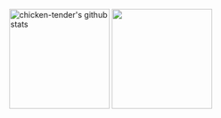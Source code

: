 <a href="https://github.com/chicken-tender"><img align="center" style="height:180px" src="https://github-readme-stats.vercel.app/api?username=chicken-tender&show_icons=true&include_all_commits=true&theme=nord&hide_border=true" alt="chicken-tender's github stats" /></a>
<a href="https://github.com/chicken-tender"><img align="center" style="height:180px" src="https://github-readme-stats.vercel.app/api/top-langs/?username=chicken-tender&layout=compact&theme=nord&hide_border=true" /></a> 
